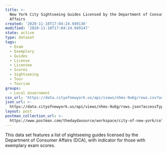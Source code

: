 ```yaml
---
title: >-
  New York City Sightseeing Guides Licensed by the Department of Consumer
  Affairs
created: '2020-11-10T17:04:24.949136'
modified: '2020-11-10T17:04:24.949147'
state: active
type: dataset
tags:
  - Exam
  - Exemplary
  - Guides
  - License
  - Licensee
  - Scores
  - Sightseeing
  - Tour
  - Tourism
groups:
  - Local Government
csv_url: 'https://data.cityofnewyork.us/api/views/nhms-9u6g/rows.csv?accessType=DOWNLOAD'
json_url: >-
  https://data.cityofnewyork.us/api/views/nhms-9u6g/rows.json?accessType=DOWNLOAD
layout: post
postman_collection_url: >-
  https://www.postman.com/thedaydasource/workspace/city-of-new-york/collection/15909983-9fc444e8-45ff-4075-ba0f-5eb523a84d7e
---
```

This data set features a list of sightseeing guides licensed by the Department of Consumer Affairs (DCA), with indicator for those with exemplary exam scores.
